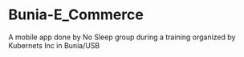 # Bunia-E_Commerce
A mobile app done by No Sleep group during a training organized by Kubernets Inc in Bunia/USB
